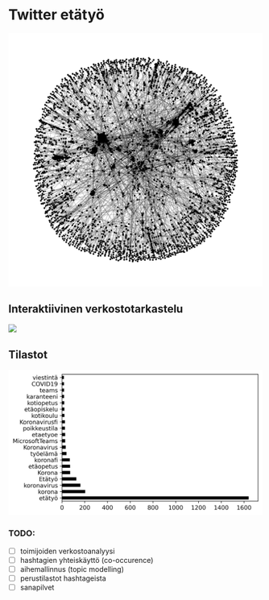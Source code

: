 # Twitter etätyö

![](./results/figures/2020-03-20-network.png)


## Interaktiivinen verkostotarkastelu
![](./results/videos/bokeh_demo.gif)

## Tilastot

![](./results/figures/2020-03-21-hashtag-most-used-20-freqs.png)

### TODO:
- [ ] toimijoiden verkostoanalyysi
- [ ] hashtagien yhteiskäyttö (co-occurence)
- [ ] aihemallinnus (topic modelling)
- [ ] perustilastot hashtageista
- [ ] sanapilvet
